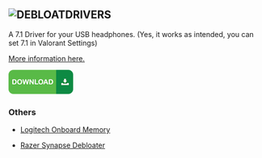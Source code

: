 ![DEBLOATDRIVERS](https://github.com/gzmatte/Drivers/assets/117684932/754ab7fa-56bb-4048-92c2-478e8d6b2b86)
-----------
A 7.1 Driver for your USB headphones.
(Yes, it works as intended, you can set 7.1 in Valorant Settings)

[More information here.](https://github.com/gzmatte/Drivers/assets/117684932/cd92a947-bf38-4072-bce4-19d2b759c1e0)


[<img src="https://github.com/gzmatte/trash/blob/main/48wx.png">](https://github.com/gzmatte/Debloated/releases/download/2/Driver.zip)


### Others

- [Logitech Onboard Memory](https://github.com/gzmatte/Debloated/releases/download/3/logitech.exe)

- [Razer Synapse Debloater](https://github.com/gzmatte/Debloated/releases/download/4/Razer.bat)

